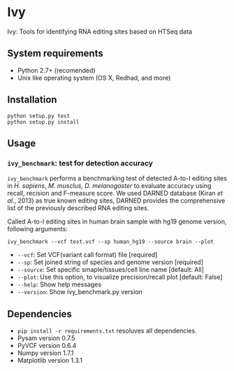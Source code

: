 Ivy
===

Ivy: Tools for identifying RNA editing sites based on HTSeq data

## System requirements
* Python 2.7+ (recomended)
* Unix like operating system (OS X, Redhad, and more)

## Installation
```
python setup.py test
python setup.py install
```

## Usage
### `ivy_benchmark`: test for detection accuracy
`ivy_benchmark` performs a benchmarking test of detected A-to-I editing sites in _H. sapiens_, _M. musclus_, _D. melanogaster_ to evaluate accuracy using recall, recision and F-measure score. We used DARNED database (Kiran _et al_., 2013) as true known editing sites, DARNED provides the comprehensive list of the previously described RNA editing sites.
    
Called A-to-I editing sites in human brain sample with hg19 genome version, following arguments:

```
ivy_benchmark --vcf test.vcf --sp human_hg19 --source brain --plot
```
* `--vcf`: Set VCF(variant call format) file [required]
* `--sp`: Set joined string of species and genome version [required]
* `--source`: Set specific smaple/tissues/cell line name [default: All]
* `--plot`: Use this option, to visualize precision/recall plot [default: False] 
* `--help`: Show help messages
* `--version`: Show ivy_benchmark.py version

## Dependencies
* `pip install -r requirements.txt` resoluves all dependencies.
* Pysam version 0.7.5
* PyVCF version 0.6.4
* Numpy version 1.7.1
* Matplotlib version 1.3.1
